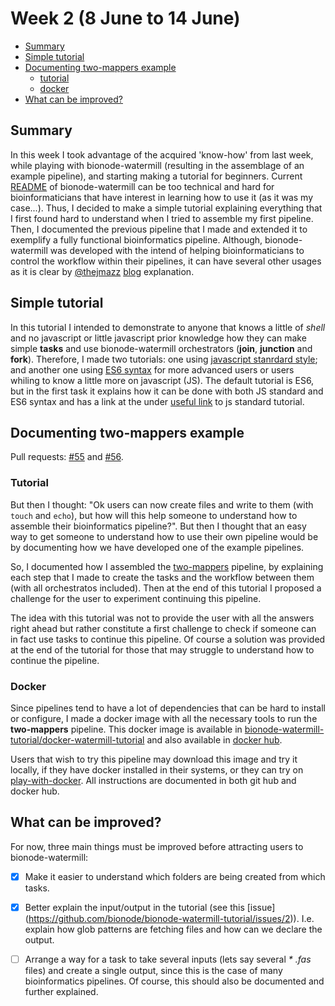 # Week 2 (8 June to 14 June)

- [Summary](#summary)
- [Simple tutorial](#simple-tutorial)
- [Documenting two-mappers example](#documenting-two-mappers-example)
    - [tutorial](#tutorial)
    - [docker](#docker)
- [What can be improved?](#what-can-be-improved)

## Summary

In this week I took advantage of the acquired 'know-how' from last week, while
 playing with bionode-watermill (resulting in the assemblage of an example 
 pipeline), and starting making a tutorial for beginners. Current [README](https://github.com/bionode/bionode-watermill/blob/master/README.md) of 
 bionode-watermill can be too technical and hard for bioinformaticians that 
 have interest in learning how to use it (as it was my case...). Thus, I 
 decided to make a simple tutorial explaining everything that I first found 
 hard to understand when I tried to assemble my first pipeline. Then, I 
 documented the previous pipeline that I made and extended it to exemplify a 
 fully functional bioinformatics pipeline. Although, bionode-watermill was 
 developed with the intend of helping bioinformaticians to control the 
 workflow within their pipelines, it can have several other usages as it is 
 clear by [@thejmazz](https://github.com/thejmazz) [blog](https://jmazz.me/blog/NGS-Workflows) explanation.
 
 ## Simple tutorial
 
 In this tutorial I intended to demonstrate to anyone that knows a little of 
 _shell_ and no javascript or little javascript prior knowledge how they can 
 make simple **tasks** and use bionode-watermill orchestrators (**join**, 
 **junction** and **fork**). Therefore, I made two tutorials: one using 
 [javascript stanrdard style](https://github.com/bionode/bionode-watermill-tutorial/tree/master/js_standard_tutorial); 
 and another one using [ES6 syntax](https://github.com/bionode/bionode-watermill-tutorial) for more 
 advanced users or users whiling to know a little more on javascript (JS). The 
 default tutorial is ES6, but in the first task it explains how it can be 
 done with both JS standard and ES6 syntax and has a link at the under 
 [useful link](https://github.com/bionode/bionode-watermill-tutorial#useful-links) 
 to js standard tutorial.
 
 ## Documenting two-mappers example
 
 Pull requests: [#55](https://github.com/bionode/bionode-watermill/pull/55/files) and
 [#56](https://github.com/bionode/bionode-watermill/pull/56/files).
 
 ### Tutorial
 
But then I thought: "Ok users can now create files and write to them (with 
`touch` and `echo`), but how will this help someone to understand how to 
assemble their bioinformatics pipeline?". But then I thought that an easy way 
to get someone to understand how to use their own pipeline would be by 
documenting how we have developed one of the example pipelines. 

So, I documented how I assembled the [two-mappers](https://github.com/bionode/bionode-watermill/tree/master/examples/pipelines/two-mappers) 
pipeline, by explaining each step that I made to create the tasks and the 
workflow between them (with all orchestratos included). Then at the end of 
this tutorial I proposed a challenge for the user to experiment continuing 
this pipeline. 

The idea with this tutorial was not to provide the user with all the answers 
right ahead but rather constitute a first challenge to check if someone can 
in fact use tasks to continue this pipeline. Of course a solution was 
provided at the end of the tutorial for those that may struggle to understand
 how to continue the pipeline.
 
 ### Docker
 
 Since pipelines tend to have a lot of dependencies that can be hard to 
 install or configure, I made a docker image with all the necessary tools to 
 run the **two-mappers** pipeline. This docker image is available in 
 [bionode-watermill-tutorial/docker-watermill-tutorial](https://github.com/bionode/bionode-watermill-tutorial/tree/master/docker-watermill-tutorial)
 and also available in [docker hub](https://hub.docker.com/r/tiagofilipe12/bionode-watermill-tutorial/).
 
 Users that wish to try this pipeline may download this image and try it 
 locally, if they have docker installed in their systems, or they can try on 
 [play-with-docker](http://labs.play-with-docker.com/). All instructions are 
 documented in both git hub and docker hub.
 
 ## What can be improved?
 
 For now, three main things must be improved before attracting users to 
 bionode-watermill:
 
 - [x] Make it easier to understand which folders are being created from which 
 tasks.
 - [x] Better explain the input/output in the tutorial (see this [issue]
 (https://github.com/bionode/bionode-watermill-tutorial/issues/2)).
 I.e. explain how glob patterns are fetching files and how can we declare the
  output.
 - [ ] Arrange a way for a task to take several inputs (lets say several _*
 .fas_ 
 files) and create a single output, since this is the case of many 
 bioinformatics pipelines. Of course, this should also be documented and 
 further explained. 
 